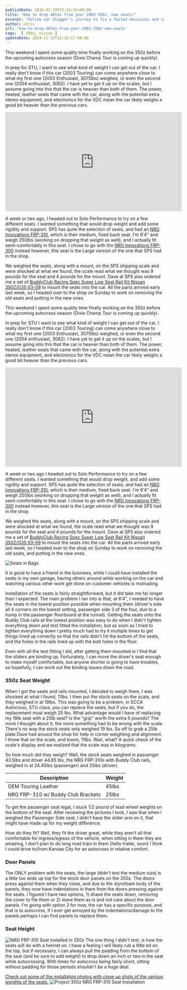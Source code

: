 ```yaml
---
publishDate: 2016-02-29T23:14:25+00:00
title: "How to drop 40lbs from your 2003 350z, new seats!"
excerpt: "Follow our blogger's journey to fix a failed emissions and safety test on his car, from finding leaks to tackling repairs and passing the retest."
author: chris
url: 'how-to-drop-40lbs-from-your-2003-350z-new-seats'
tags:  [ 350z, nissan ] 
updateDate: 2024-11-15T12:15:17-06:00
---
```


This weekend I spent some quality time finally working on the 350z before the upcoming autocross season (Dixie Champ Tour is coming up quickly).

In prep for STU, I want to see what kind of weight I can get out of the car. I really don't know if this car (2003 Touring) can come anywhere close to what my first one (2003 Enthusiast, 3075lbs) weighed, or even the second one (2004 enthusiast, 3062). I have yet to get it up on the scales, but I assume going into this that the car is heavier than both of them. The power, heated, leather seats that came with the car, along with the potential extra stereo equipment, and electronics for the VDC mean the car likely weighs a good bit heavier than the previous cars.

<iframe width="560" height="315" src="https://www.youtube.com/embed/SeUIINn3O50" title="YouTube video player" frameborder="0" allow="accelerometer; autoplay; clipboard-write; encrypted-media; gyroscope; picture-in-picture" allowfullscreen></iframe>

A week or two ago, I headed out to Solo Performance to try on a few different seats. I wanted something that would drop weight and add some rigidity and support. SPS has quite the selection of seats, and had an [NRG Innovations FRP-310](https://www.soloperformance.com//NRG-Innovations-FRP-310-Racing-Bucket-Seat--Medium_p_11673.html), which is their medium, fixed back seat. I'm 6'4" and weigh 250lbs (working on dropping that weight as well), and I actually fit semi-comfortably in this seat. I chose to go with the [NRG Innovations FRP-300](https://www.soloperformance.com//NRG-Innovations-FRP-300-Racing-Bucket-Seat--Large_p_11672.html) instead however, this seat is the Large version of the one that SPS had in the shop.

We weighed the seats, along with a mount, on the SPS shipping scale and were shocked at what we found, the scale read what we thought was 9 pounds for the seat and 4 pounds for the mount. Dave at SPS also ordered me a set of [BuddyClub Racing Spec Super Low Seat Rail Kit Nissan 350Z/G35 03-09](https://www.soloperformance.com//BuddyClub-Racing-Spec-Super-Low-Seat-Rail-Kit-Nissan-350ZG35-03-09_p_11496.html) to mount the seats into the car. All the parts arrived early last week, so I headed over to the shop on Sunday to work on removing the old seats and putting in the new ones.

This weekend I spent some quality time finally working on the 350z before the upcoming autocross season (Dixie Champ Tour is coming up quickly).

In prep for STU I want to see what kind of weight I can get out of the car, I really don't know if this car (2003 Touring) can come anywhere close to what my first one (2003 Enthusiast, 3075lbs) weighed, or even the second one (2004 enthusiast, 3062). I have yet to get it up on the scales, but I assume going into this that the car is heavier than both of them. The power, heated, leather seats that came with the car, along with the potential extra stereo equipment, and electronics for the VDC mean the car likely weighs a good bit heavier than the previous cars.

<iframe width="560" height="315" src="https://www.youtube.com/embed/SeUIINn3O50" title="YouTube video player" frameborder="0" allow="accelerometer; autoplay; clipboard-write; encrypted-media; gyroscope; picture-in-picture" allowfullscreen></iframe>

A week or two ago I headed out to Solo Performance to try on a few different seats. I wanted something that would drop weight, and add some rigidity and support. SPS has quite the selection of seats, and had an [NRG Innovations FRP-310](https://www.soloperformance.com//NRG-Innovations-FRP-310-Racing-Bucket-Seat--Medium_p_11673.html), which is their medium, fixed back seat. I'm 6'4" and weigh 250lbs (working on dropping that weight as well), and I actually fit semi-comfortably in this seat. I chose to go with the [NRG Innovations FRP-300](https://www.soloperformance.com//NRG-Innovations-FRP-300-Racing-Bucket-Seat--Large_p_11672.html) instead however, this seat is the Large version of the one that SPS had in the shop.

We weighed the seats, along with a mount, on the SPS shipping scale and were shocked at what we found, the scale read what we thought was 9 pounds for the seat and 4 pounds for the mount. Dave at SPS also ordered me a set of [BuddyClub Racing Spec Super Low Seat Rail Kit Nissan 350Z/G35 03-09](https://www.soloperformance.com//BuddyClub-Racing-Spec-Super-Low-Seat-Rail-Kit-Nissan-350ZG35-03-09_p_11496.html) to mount the seats into the car. All the parts arrived early last week, so I headed over to the shop on Sunday to work on removing the old seats, and putting in the new ones.

![Seats in Bags](/assets/images/PublishThumbnails/Windows-Live-Writer/How-to-drop-40lbs-from-your-2003-350z-ne_1297A/SeatsinBags_2.jpg)

It is good to have a friend in the business, while I could have installed the seats in my own garage, having others around while working on the car and watching various other work get done on customer vehicles is motivating.

Installation of the seats is fairly straightforward, but it did take me far longer than I expected. The main problem I ran into is that, at 6'4", I needed to have the seats in the lowest position possible when mounting them (driver's side all 4 corners on the lowest setting, passenger side 3 of the four, due to a hump in the passenger floorboard at the tunnel). Getting the seats onto the Buddy Club rails at the lowest position was easy to do when I didn't tighten everything down and test fitted the installation, but as soon as I tried to tighten everything down I pretty much had to try it multiple times to get things lined up correctly so that the rails didn't hit the bottom of the seats, and the holes in the rails lined up with the bolt holes in the floor.

Even with all the test fitting I did, after getting them mounted in I find that the sliders are binding up. Fortunately, I can move the driver's seat enough to make myself comfortable, but anyone shorter is going to have troubles, so hopefully, I can work out the binding issues down the road.

### 350z Seat Weight
When I got the seats and rails mounted, I decided to weigh them, I was shocked at what I found, 11lbs. I then put the stock seats on the scale, and they weighed in at 19lbs. This was going to be a problem, in SCCA Autocross, STU class, you can replace the seats, but if you do, the replacement must weigh 25 lbs. What advantage would I have of replacing my 19lb seat with a 25lb seat? Is the "grip" worth the extra 6 pounds? The more I thought about it, the more something had to be wrong with the scale. There's no way the stock seats only weighed 19 lbs. So off to grab a 25lb plate Dave had around the shop for help in corner weighting and alignment. I threw that on the scale, and boom, 11lbs. Wait, what? A quick check of the scale's display and we realized that the scale was in kilograms.

So how much did they weigh? Well, the stock seats weighed in passenger 43.5lbs and driver 44.85 lbs, the NRG FRP-310s with Buddy Club rails, weighed in at 24.45lbs (passenger) and 25lbs (driver).

| Description                    | Weight |
| ------------------------------ | ------ |
| OEM Touring Leather            | 45lbs  |
| NRG FRP-310 w/ Buddy Club Brackets | 25lbs  |

To get the passenger seat legal, I stuck 1/2 pound of lead wheel weights on the bottom of the seat. After reviewing the pictures I took, I saw that when I weighed the Passenger Side seat, I didn't have the slider arm on it, that might have made up for my weight difference.

How do they fit? Well, they fit the driver great, while they aren't all that comfortable for ingress/egress of the vehicle, when sitting in them they are amazing, I don't plan to do long road trips in them (hello trailer, soon) I think I could drive to/from Kansas City for an autocross in relative comfort.

### Door Panels
The ONLY problem with the seats, the large (didn't test the medium size) is a little too wide up top for the stock door panels on the 350z. The doors press against them when they close, and due to the styrofoam body of the panels, they now have indentations in them from the doors pressing against the seats. I figured I have two options, 1) shave the seats down, removing the cover to file them or 2) leave them as is and not care about the door panels. I'm going with option 2 for now, the car has a specific purpose, and that is to autocross, if I ever get annoyed by the indentations/damage to the panels perhaps I can find panels to replace them.

### Seat Height
![NRG FRP-310 Seat installed in 350z](/assets/images/PublishThumbnails/Windows-Live-Writer/How-to-drop-40lbs-from-your-2003-350z-ne_1297A/2016-02-28%2016.45.43_thumb.jpg)
The one thing I didn't test, is how the seats will do with a helmet on. I have a feeling I will likely rub a little bit on the top, but if necessary, I can always pull the padding from the bottom of the seat (and be sure to add weight) to drop down an inch or two in the seat while autocrossing. With times for autocross being fairly short, sitting without padding for those periods shouldn't be a huge deal.

[Check out some of the installation photos with close up shots of the various weights of the seats.](https://www.flickr.com/photos/chammond/albums/72157664702657730)
![Project 350z NRG FRP-310 Seat Installation](https://farm2.staticflickr.com/1674/25027042309_6251a7a052_q.jpg)
